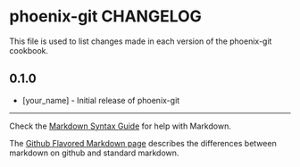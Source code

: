 phoenix-git CHANGELOG
=====================

This file is used to list changes made in each version of the phoenix-git cookbook.

0.1.0
-----
- [your_name] - Initial release of phoenix-git

- - -
Check the [Markdown Syntax Guide](http://daringfireball.net/projects/markdown/syntax) for help with Markdown.

The [Github Flavored Markdown page](http://github.github.com/github-flavored-markdown/) describes the differences between markdown on github and standard markdown.
